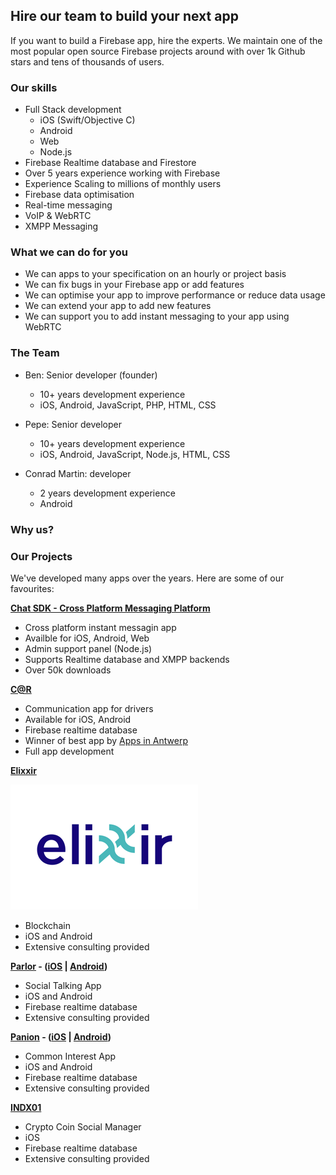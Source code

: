 ## Hire our team to build your next app

If you want to build a Firebase app, hire the experts. We maintain one of the most popular open source Firebase projects around with over 1k Github stars and tens of thousands of users. 

### Our skills

- Full Stack development
  - iOS (Swift/Objective C)
  - Android
  - Web
  - Node.js
- Firebase Realtime database and Firestore
- Over 5 years experience working with Firebase
- Experience Scaling to millions of monthly users
- Firebase data optimisation
- Real-time messaging
- VoIP & WebRTC
- XMPP Messaging

### What we can do for you

- We can apps to your specification on an hourly or project basis
- We can fix bugs in your Firebase app or add features
- We can optimise your app to improve performance or reduce data usage
- We can extend your app to add new features
- We can support you to add instant messaging to your app using WebRTC

### The Team

- Ben: Senior developer (founder)
	- 10+ years development experience
	- iOS, Android, JavaScript, PHP, HTML, CSS

- Pepe: Senior developer
	- 10+ years development experience
	- iOS, Android, JavaScript, Node.js, HTML, CSS

- Conrad Martin: developer
	- 2 years development experience
	- Android 	

### Why us?



### Our Projects

We've developed many apps over the years. Here are some of our favourites:

**[Chat SDK - Cross Platform Messaging Platform](https://chatsdk.co/)**

- Cross platform instant messagin app
- Availble for iOS, Android, Web
- Admin support panel (Node.js)
- Supports Realtime database and XMPP backends
- Over 50k downloads 

**[C@R](https://car-mobile.com/)** 

- Communication app for drivers
- Available for iOS, Android
- Firebase realtime database
- Winner of best app by [Apps in Antwerp](https://www.antwerpen.be/nl/overzicht/apps-from-antwerp/detail/c-r-een-communicatie-app-voor-bestuurders)
- Full app development

**[Elixxir](https://elixxir.io/)** 

![Elixxir Logo](https://github.com/chat-sdk/dev/blob/master/img/elixxir.png)

- Blockchain
- iOS and Android
- Extensive consulting provided

**[Parlor](http://parlor.me/) - ([iOS](https://apps.apple.com/us/app/parlor/id426482708) | [Android](https://play.google.com/store/apps/details?id=me.parlor))** 

- Social Talking App
- iOS and Android
- Firebase realtime database
- Extensive consulting provided

**[Panion](https://panion.com/) - ([iOS](https://apps.apple.com/app/app-store/id1155936628) | [Android](https://play.google.com/store/apps/details?id=com.panion_react_native))**
 
- Common Interest App
- iOS and Android
- Firebase realtime database
- Extensive consulting provided

**[INDX01](https://apps.apple.com/us/app/indx01/id1265222713)**
 
- Crypto Coin Social Manager
- iOS
- Firebase realtime database
- Extensive consulting provided






